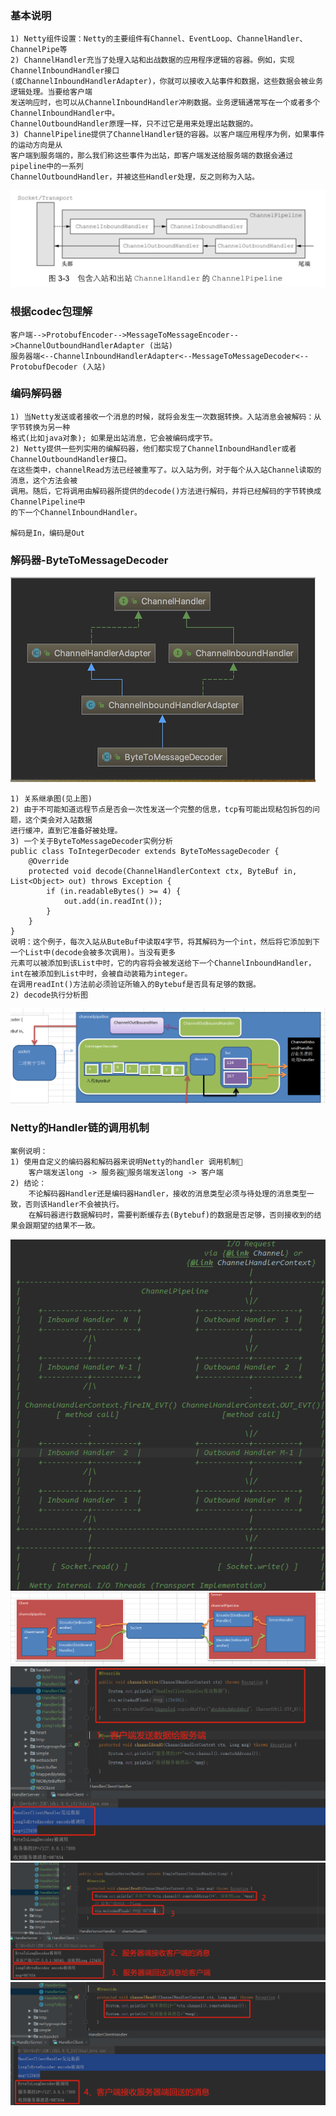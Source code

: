 ### 基本说明
```text
1) Netty组件设置：Netty的主要组件有Channel、EventLoop、ChannelHandler、ChannelPipe等
2) ChannelHandler充当了处理入站和出战数据的应用程序逻辑的容器。例如，实现ChannelInboundHandler接口
(或ChannelInboundHandlerAdapter)，你就可以接收入站事件和数据，这些数据会被业务逻辑处理。当要给客户端
发送响应时，也可以从ChannelInboundHandler冲刷数据。业务逻辑通常写在一个或者多个ChannelInboundHandler中。
ChannelOutboundHandler原理一样，只不过它是用来处理出站数据的。
3) ChannelPipeline提供了ChannelHandler链的容器。以客户端应用程序为例，如果事件的运动方向是从
客户端到服务端的，那么我们称这些事件为出站，即客户端发送给服务端的数据会通过pipeline中的一系列
ChannelOutboundHandler，并被这些Handler处理，反之则称为入站。
```
![avatar](./pic/032_netty.png)

### 根据codec包理解
```text
客户端-->ProtobufEncoder-->MessageToMessageEncoder-->ChannelOutboundHandlerAdapter (出站)
服务器端<--ChannelInboundHandlerAdapter<--MessageToMessageDecoder<--ProtobufDecoder (入站)
```

### 编码解码器
```text
1) 当Netty发送或者接收一个消息的时候，就将会发生一次数据转换。入站消息会被解码：从字节转换为另一种
格式(比如java对象); 如果是出站消息，它会被编码成字节。
2) Netty提供一些列实用的编解码器，他们都实现了ChannelInboundHandler或者ChannelOutboundHandler接口。
在这些类中，channelRead方法已经被重写了。以入站为例，对于每个从入站Channel读取的消息，这个方法会被
调用。随后，它将调用由解码器所提供的decode()方法进行解码，并将已经解码的字节转换成ChannelPipeline中
的下一个ChannelInboundHandler。

解码是In，编码是Out
```
### 解码器-ByteToMessageDecoder
![avatar](./pic/033_netty.png)
```text
1) 关系继承图(见上图)
2) 由于不可能知道远程节点是否会一次性发送一个完整的信息，tcp有可能出现粘包拆包的问题，这个类会对入站数据
进行缓冲，直到它准备好被处理。
3) 一个关于ByteToMessageDecoder实例分析
public class ToIntegerDecoder extends ByteToMessageDecoder {
    @Override
    protected void decode(ChannelHandlerContext ctx, ByteBuf in, List<Object> out) throws Exception {
        if (in.readableBytes() >= 4) {
            out.add(in.readInt());
        }
    }
}
说明：这个例子，每次入站从ButeBuf中读取4字节，将其解码为一个int，然后将它添加到下一个List中(decode会被多次调用)。当没有更多
元素可以被添加到该List中时，它的内容将会被发送给下一个ChannelInboundHandler，int在被添加到List中时，会被自动装箱为integer。
在调用readInt()方法前必须验证所输入的Bytebuf是否具有足够的数据。
2) decode执行分析图
```
![avatar](./pic/034_netty.png)

### Netty的Handler链的调用机制
```text
案例说明：
1) 使用自定义的编码器和解码器来说明Netty的handler 调用机制
    客户端发送long -> 服务器服务端发送long -> 客户端
2) 结论：
    不论解码器Handler还是编码器Handler，接收的消息类型必须与待处理的消息类型一致，否则该Handler不会被执行。
    在解码器进行数据解码时，需要判断缓存去(Bytebuf)的数据是否足够，否则接收到的结果会跟期望的结果不一致。

```
![avatar](./pic/035_netty.png)
![avatar](./pic/036_netty.png)
![avatar](./pic/037_netty.png)    
![avatar](./pic/038_netty.png)    
![avatar](./pic/039_netty.png)        
